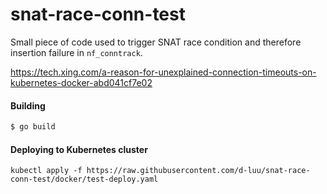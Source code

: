 # snat-race-conn-test

Small piece of code used to trigger SNAT race condition and therefore insertion failure
in `nf_conntrack`.

https://tech.xing.com/a-reason-for-unexplained-connection-timeouts-on-kubernetes-docker-abd041cf7e02

#### Building
```bash
$ go build
```

#### Deploying to Kubernetes cluster

```
kubectl apply -f https://raw.githubusercontent.com/d-luu/snat-race-conn-test/docker/test-deploy.yaml 
```
